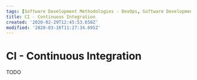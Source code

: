 ```yaml
---
tags: [Software Development Methodologies - DevOps, Software Development Practices, TODO]
title: CI - Continuous Integration
created: '2020-02-29T12:45:53.658Z'
modified: '2020-03-16T11:27:34.695Z'
---
```


# CI - Continuous Integration

TODO

